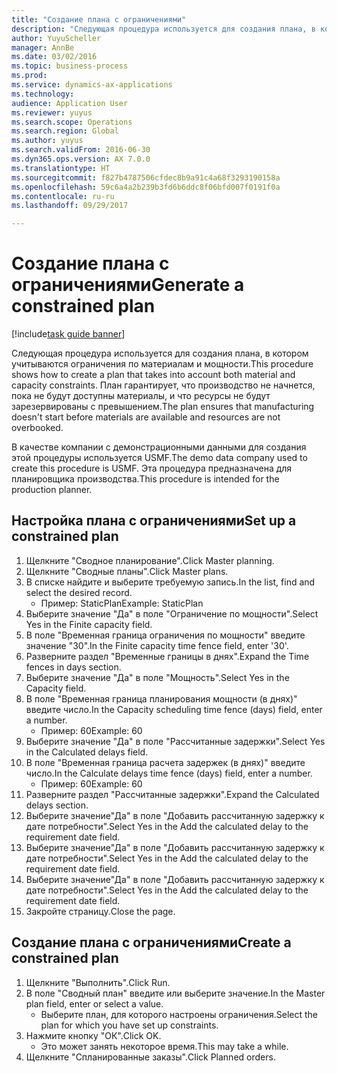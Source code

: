 ```yaml
--- 
title: "Создание плана с ограничениями"
description: "Следующая процедура используется для создания плана, в котором учитываются ограничения по материалам и мощности."
author: YuyuScheller
manager: AnnBe
ms.date: 03/02/2016
ms.topic: business-process
ms.prod: 
ms.service: dynamics-ax-applications
ms.technology: 
audience: Application User
ms.reviewer: yuyus
ms.search.scope: Operations
ms.search.region: Global
ms.author: yuyus
ms.search.validFrom: 2016-06-30
ms.dyn365.ops.version: AX 7.0.0
ms.translationtype: HT
ms.sourcegitcommit: f827b4787506cfdec8b9a91c4a68f3293190158a
ms.openlocfilehash: 59c6a4a2b239b3fd6b6ddc8f06bfd007f0191f0a
ms.contentlocale: ru-ru
ms.lasthandoff: 09/29/2017

---
```

# <a name="generate-a-constrained-plan"></a><span data-ttu-id="3cd65-103">Создание плана с ограничениями</span><span class="sxs-lookup"><span data-stu-id="3cd65-103">Generate a constrained plan</span></span>

[!include[task guide banner](../../includes/task-guide-banner.md)]

<span data-ttu-id="3cd65-104">Следующая процедура используется для создания плана, в котором учитываются ограничения по материалам и мощности.</span><span class="sxs-lookup"><span data-stu-id="3cd65-104">This procedure shows how to create a plan that takes into account both material and capacity constraints.</span></span> <span data-ttu-id="3cd65-105">План гарантирует, что производство не начнется, пока не будут доступны материалы, и что ресурсы не будут зарезервированы с превышением.</span><span class="sxs-lookup"><span data-stu-id="3cd65-105">The plan ensures that manufacturing doesn't start before materials are available and resources are not overbooked.</span></span> 

<span data-ttu-id="3cd65-106">В качестве компании с демонстрационными данными для создания этой процедуры используется USMF.</span><span class="sxs-lookup"><span data-stu-id="3cd65-106">The demo data company used to create this procedure is USMF.</span></span> <span data-ttu-id="3cd65-107">Эта процедура предназначена для планировщика производства.</span><span class="sxs-lookup"><span data-stu-id="3cd65-107">This procedure is intended for the production planner.</span></span>


## <a name="set-up-a-constrained-plan"></a><span data-ttu-id="3cd65-108">Настройка плана с ограничениями</span><span class="sxs-lookup"><span data-stu-id="3cd65-108">Set up a constrained plan</span></span>
1. <span data-ttu-id="3cd65-109">Щелкните "Сводное планирование".</span><span class="sxs-lookup"><span data-stu-id="3cd65-109">Click Master planning.</span></span>
2. <span data-ttu-id="3cd65-110">Щелкните "Сводные планы".</span><span class="sxs-lookup"><span data-stu-id="3cd65-110">Click Master plans.</span></span>
3. <span data-ttu-id="3cd65-111">В списке найдите и выберите требуемую запись.</span><span class="sxs-lookup"><span data-stu-id="3cd65-111">In the list, find and select the desired record.</span></span>
    * <span data-ttu-id="3cd65-112">Пример: StaticPlan</span><span class="sxs-lookup"><span data-stu-id="3cd65-112">Example: StaticPlan</span></span>  
4. <span data-ttu-id="3cd65-113">Выберите значение "Да" в поле "Ограничение по мощности".</span><span class="sxs-lookup"><span data-stu-id="3cd65-113">Select Yes in the Finite capacity field.</span></span>
5. <span data-ttu-id="3cd65-114">В поле "Временная граница ограничения по мощности" введите значение "30".</span><span class="sxs-lookup"><span data-stu-id="3cd65-114">In the Finite capacity time fence field, enter '30'.</span></span>
6. <span data-ttu-id="3cd65-115">Разверните раздел "Временные границы в днях".</span><span class="sxs-lookup"><span data-stu-id="3cd65-115">Expand the Time fences in days section.</span></span>
7. <span data-ttu-id="3cd65-116">Выберите значение "Да" в поле "Мощность".</span><span class="sxs-lookup"><span data-stu-id="3cd65-116">Select Yes in the Capacity field.</span></span>
8. <span data-ttu-id="3cd65-117">В поле "Временная граница планирования мощности (в днях)" введите число.</span><span class="sxs-lookup"><span data-stu-id="3cd65-117">In the Capacity scheduling time fence (days) field, enter a number.</span></span>
    * <span data-ttu-id="3cd65-118">Пример: 60</span><span class="sxs-lookup"><span data-stu-id="3cd65-118">Example: 60</span></span>  
9. <span data-ttu-id="3cd65-119">Выберите значение "Да" в поле "Рассчитанные задержки".</span><span class="sxs-lookup"><span data-stu-id="3cd65-119">Select Yes in the Calculated delays field.</span></span>
10. <span data-ttu-id="3cd65-120">В поле "Временная граница расчета задержек (в днях)" введите число.</span><span class="sxs-lookup"><span data-stu-id="3cd65-120">In the Calculate delays time fence (days) field, enter a number.</span></span>
    * <span data-ttu-id="3cd65-121">Пример: 60</span><span class="sxs-lookup"><span data-stu-id="3cd65-121">Example: 60</span></span>  
11. <span data-ttu-id="3cd65-122">Разверните раздел "Рассчитанные задержки".</span><span class="sxs-lookup"><span data-stu-id="3cd65-122">Expand the Calculated delays section.</span></span>
12. <span data-ttu-id="3cd65-123">Выберите значение"Да" в поле "Добавить рассчитанную задержку к дате потребности".</span><span class="sxs-lookup"><span data-stu-id="3cd65-123">Select Yes in the Add the calculated delay to the requirement date field.</span></span>
13. <span data-ttu-id="3cd65-124">Выберите значение"Да" в поле "Добавить рассчитанную задержку к дате потребности".</span><span class="sxs-lookup"><span data-stu-id="3cd65-124">Select Yes in the Add the calculated delay to the requirement date field.</span></span>
14. <span data-ttu-id="3cd65-125">Выберите значение"Да" в поле "Добавить рассчитанную задержку к дате потребности".</span><span class="sxs-lookup"><span data-stu-id="3cd65-125">Select Yes in the Add the calculated delay to the requirement date field.</span></span>
15. <span data-ttu-id="3cd65-126">Закройте страницу.</span><span class="sxs-lookup"><span data-stu-id="3cd65-126">Close the page.</span></span>

## <a name="create-a-constrained-plan"></a><span data-ttu-id="3cd65-127">Создание плана с ограничениями</span><span class="sxs-lookup"><span data-stu-id="3cd65-127">Create a constrained plan</span></span>
1. <span data-ttu-id="3cd65-128">Щелкните "Выполнить".</span><span class="sxs-lookup"><span data-stu-id="3cd65-128">Click Run.</span></span>
2. <span data-ttu-id="3cd65-129">В поле "Сводный план" введите или выберите значение.</span><span class="sxs-lookup"><span data-stu-id="3cd65-129">In the Master plan field, enter or select a value.</span></span>
    * <span data-ttu-id="3cd65-130">Выберите план, для которого настроены ограничения.</span><span class="sxs-lookup"><span data-stu-id="3cd65-130">Select the plan for which you have set up constraints.</span></span>  
3. <span data-ttu-id="3cd65-131">Нажмите кнопку "OК".</span><span class="sxs-lookup"><span data-stu-id="3cd65-131">Click OK.</span></span>
    * <span data-ttu-id="3cd65-132">Это может занять некоторое время.</span><span class="sxs-lookup"><span data-stu-id="3cd65-132">This may take a while.</span></span>  
4. <span data-ttu-id="3cd65-133">Щелкните "Спланированные заказы".</span><span class="sxs-lookup"><span data-stu-id="3cd65-133">Click Planned orders.</span></span>


